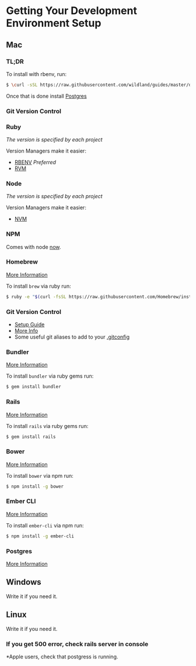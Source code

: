 # Getting Your Development Environment Setup

## Mac

### TL;DR
To install with rbenv, run:
```bash
$ \curl -sSL https://raw.githubusercontent.com/wildland/guides/master/development/setup-osx.sh | bash
```
Once that is done install [Postgres](http://postgresapp.com/)

### Git Version Control

### Ruby
*The version is specified by each project*

Version Managers make it easier:

- [RBENV](https://github.com/sstephenson/rbenv#homebrew-on-mac-os-x) *Preferred*
- [RVM](http://rvm.io/)

### Node
*The version is specified by each project*

Version Managers make it easier:

- [NVM](https://github.com/creationix/nvm#installation)

### NPM
Comes with node [now](https://github.com/npm/npm#super-easy-install).

### Homebrew
[More Information](http://brew.sh/)

To install `brew` via ruby run:
```bash
$ ruby -e "$(curl -fsSL https://raw.githubusercontent.com/Homebrew/install/master/install)"
```

### Git Version Control

- [Setup Guide](https://help.github.com/articles/set-up-git/)
- [More Info](http://git-scm.com/)
- Some useful git aliases to add to your [.gitconfig](https://gist.github.com/jweakley/8abe7e42517ffa2b04f4)

### Bundler
[More Information](http://bundler.io/)

To install `bundler` via ruby gems run:
```bash
$ gem install bundler
```

### Rails
[More Information](http://rubyonrails.org/)

To install `rails` via ruby gems run:
```bash
$ gem install rails
```

### Bower
[More Information](http://bower.io/)

To install `bower` via npm run:
```bash
$ npm install -g bower
```

### Ember CLI
[More Information](http://www.ember-cli.com/)

To install `ember-cli` via npm run:
```bash
$ npm install -g ember-cli
```
### Postgres
[More Information](http://postgresapp.com/)

## Windows
Write it if you need it.

## Linux
Write it if you need it.


### If you get 500 error, check rails server in console
*Apple users, check that postgress is running.


